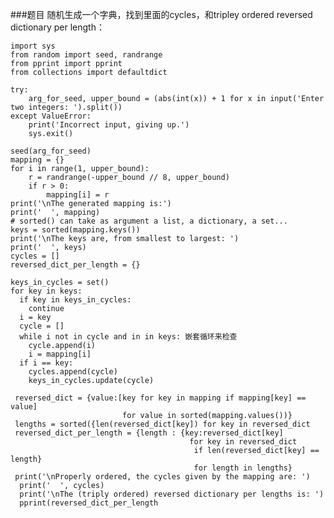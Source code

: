 ###题目
随机生成一个字典，找到里面的cycles，和tripley ordered reversed dictionary per length：

    import sys
    from random import seed, randrange
    from pprint import pprint
    from collections import defaultdict

    try:
        arg_for_seed, upper_bound = (abs(int(x)) + 1 for x in input('Enter two integers: ').split())
    except ValueError:
        print('Incorrect input, giving up.')
        sys.exit()

    seed(arg_for_seed)
    mapping = {}
    for i in range(1, upper_bound):
        r = randrange(-upper_bound // 8, upper_bound)
        if r > 0:
            mapping[i] = r
    print('\nThe generated mapping is:')
    print('  ', mapping)
    # sorted() can take as argument a list, a dictionary, a set...
    keys = sorted(mapping.keys())
    print('\nThe keys are, from smallest to largest: ')
    print('  ', keys)
    cycles = []
    reversed_dict_per_length = {}
    
    keys_in_cycles = set()
    for key in keys:
      if key in keys_in_cycles:
        continue
      i = key
      cycle = []
      while i not in cycle and in in keys: 嵌套循环来检查
        cycle.append(i)
        i = mapping[i]
      if i == key:
        cycles.append(cycle)
        keys_in_cycles.update(cycle)
     
     reversed_dict = {value:[key for key in mapping if mapping[key] == value]
                             for value in sorted(mapping.values())}
     lengths = sorted({len(reversed_dict[key]) for key in reversed_dict
     reversed_dict_per_length = {length : {key:reversed_dict[key] 
                                            for key in reversed_dict
                                             if len(reversed_dict[key] == length}
                                             for length in lengths}
     print('\nProperly ordered, the cycles given by the mapping are: ')
      print('  ', cycles)
      print('\nThe (triply ordered) reversed dictionary per lengths is: ')
      pprint(reversed_dict_per_length
